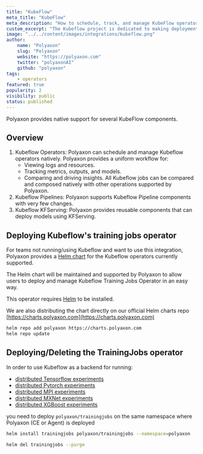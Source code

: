 ```yaml
---
title: "KubeFlow"
meta_title: "KubeFlow"
meta_description: "How to schedule, track, and manage KubeFlow operators on Polyaxon. Polyaxon can schedule and manage KubeFlow operators natively."
custom_excerpt: "The Kubeflow project is dedicated to making deployments of machine learning (ML) workflows on Kubernetes simple, portable and scalable."
image: "../../content/images/integrations/kubeflow.png"
author:
    name: "Polyaxon"
    slug: "Polyaxon"
    website: "https://polyaxon.com"
    twitter: "polyaxonAI"
    github: "polyaxon"
tags:
    - operators
featured: true
popularity: 2
visibility: public
status: published
---
```


Polyaxon provides native support for several KubeFlow components.

## Overview

1.  Kubeflow Operators:
    Polyaxon can schedule and manage Kubeflow operators natively. Polyaxon provides a uniform workflow for:
    -   Viewing logs and resources.
    -   Tracking metrics, outputs, and models.
    -   Comparing and driving insights.
        All Kubeflow jobs can be compared and composed natively with other operations supported by Polyaxon.
2.  Kubeflow Pipelines:
    Polyaxon supports Kubeflow Pipeline components with very few changes.
3.  Kubeflow KFServing:
    Polyaxon provides reusable components that can deploy models using KFServing.

## Deploying Kubeflow's training jobs operator

For teams not running/using Kubeflow and want to use this integration,
Polyaxon provides a [Helm chart](https://github.com/cernide/charts/tree/master/trainingjobs) for the Kubeflow operators currently supported.

The Helm chart will be maintained and supported by Polyaxon to allow users to deploy and manage Kubeflow Training Jobs Operator in an easy way.

This operator requires [Helm](https://helm.sh/docs/intro/install/) to be installed.

We are also distributing the chart directly on our official Helm charts repo [https://charts.polyaxon.com](https://charts.polyaxon.com)

```bash
helm repo add polyaxon https://charts.polyaxon.com
helm repo update
```

## Deploying/Deleting the TrainingJobs operator

In order to use Kubeflow as a backend for running:

-   [distributed Tensorflow experiments](/integrations/tfjob/)
-   [distributed Pytorch experiments](/integrations/pytorchjob/)
-   [distributed MPI experiments](/integrations/mpijob/)
-   [distributed MXNet experiments](/integrations/mxnetjob/)
-   [distributed XGBoost experiments](/integrations/xgboostjob/)

you need to deploy `polyaxon/trainingjobs` on the same namespace where Polyaxon (CE or Agent) is deployed

```bash
helm install trainingjobs polyaxon/trainingjobs --namespace=polyaxon
```

```bash
helm del trainingjobs --purge
```

